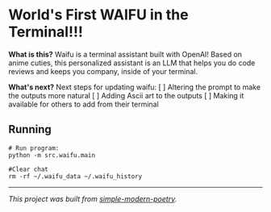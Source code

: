 # World's First WAIFU in the Terminal!!!

**What is this?**
Waifu is a terminal assistant built with OpenAI! Based on anime cuties, this personalized assistant is an LLM that helps you do code reviews and keeps you company, inside of your terminal. 

**What's next?**
Next steps for updating waifu:
[ ] Altering the prompt to make the outputs more natural
[ ] Adding Ascii art to the outputs
[ ] Making it available for others to add from their terminal

## Running

```shell
# Run program: 
python -m src.waifu.main

#Clear chat
rm -rf ~/.waifu_data ~/.waifu_history
```

* * *

*This project was built from
[simple-modern-poetry](https://github.com/jlevy/simple-modern-poetry).*